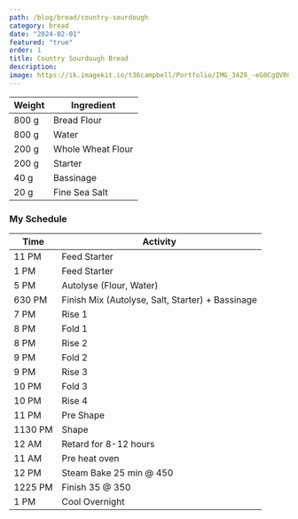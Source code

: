 ```yaml
---
path: /blog/bread/country-sourdough
category: bread
date: "2024-02-01"
featured: "true"
order: 1
title: Country Sourdough Bread
description: 
image: https://ik.imagekit.io/t36campbell/Portfolio/IMG_3428_-eG0CgQVRG.jpeg?updatedAt=1707627619466
---
```


| Weight | Ingredient |
| --- | --- |
| 800 g | Bread Flour |
| 800 g | Water |
| 200 g | Whole Wheat Flour |
| 200 g | Starter |
| 40 g  | Bassinage |
| 20 g | Fine Sea Salt |

### My Schedule

| Time | Activity |
| --- | --- |
| 11 PM | Feed Starter |
| 1 PM | Feed Starter |
| 5 PM | Autolyse (Flour, Water) |
| 630 PM | Finish Mix (Autolyse, Salt, Starter) + Bassinage  |
| 7 PM | Rise 1 |
| 8 PM | Fold 1 |
| 8 PM | Rise 2 |
| 9 PM | Fold 2 |
| 9 PM | Rise 3 |
| 10 PM | Fold 3 |
| 10 PM | Rise 4 |
| 11 PM | Pre Shape |
| 1130 PM | Shape  |
| 12 AM | Retard for 8-12 hours |
| 11 AM | Pre heat oven |
| 12 PM | Steam Bake 25 min @ 450 |
| 1225 PM | Finish 35 @ 350 |
| 1 PM | Cool Overnight |